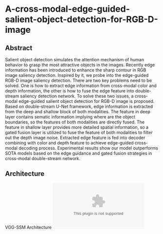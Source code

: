 # A-cross-modal-edge-guided-salient-object-detection-for-RGB-D-image  

## Abstract  

Salient object detection simulates the attention mechanism of human behavior to grasp the most attractive objects in the images. Recently edge information has been introduced to enhance the sharp contour in RGB image saliency detection. Inspired by it, we probe into the edge-guided RGB-D image saliency detection. There are two key problems need to be solved. One is how to extract edge information from cross-modal color and depth information, the other is how to fuse the edge feature into double-stream saliency detection network. To solve these two issues, a cross-modal edge-guided salient object detection for RGB-D image is proposed. Based on double-stream U-Net framework, edge information is extracted from the deep and shallow block of both modalities. The feature in deep layer contains sematic information implying where are the object boundaries, so the features of both modalities are directly fused. The feature in shallow layer provides more detailed spatial information, so a gated fusion layer is utilized to fuse the feature of both modalities to filter out the depth image noise. Extracted edge feature is fed into decoder combining with color and depth feature to achieve edge-guided cross-modal decoding process. Experimental results show our model outperforms SOTA models based on the edge guidance and gated fusion strategies in cross-modal double-stream network.

## Architecture
VGG-SSM Architecture
![](./EdgeRGBDmain.eps)
